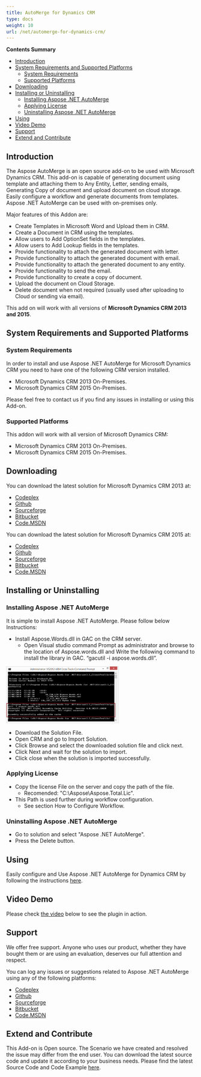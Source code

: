 ```yaml
---
title: AutoMerge for Dynamics CRM
type: docs
weight: 10
url: /net/automerge-for-dynamics-crm/
---
```


**Contents Summary**

- [Introduction](#AutoMergeforDynamicsCRM-Introduction)
- [System Requirements and Supported Platforms](#AutoMergeforDynamicsCRM-SystemRequirementsandSupportedPlatforms) 
  - [System Requirements](#AutoMergeforDynamicsCRM-SystemRequirements)
  - [Supported Platforms](#AutoMergeforDynamicsCRM-SupportedPlatforms)
- [Downloading](#AutoMergeforDynamicsCRM-Downloading)
- [Installing or Uninstalling](#AutoMergeforDynamicsCRM-InstallingorUninstalling) 
  - [Installing Aspose .NET AutoMerge](#AutoMergeforDynamicsCRM-InstallingAspose.NETAutoMerge)
  - [Applying License](#AutoMergeforDynamicsCRM-ApplyingLicense)
  - [Uninstalling Aspose .NET AutoMerge](#AutoMergeforDynamicsCRM-UninstallingAspose.NETAutoMerge)
- [Using](#AutoMergeforDynamicsCRM-Using)
- [Video Demo](#AutoMergeforDynamicsCRM-VideoDemo)
- [Support](#AutoMergeforDynamicsCRM-Support)
- [Extend and Contribute](#AutoMergeforDynamicsCRM-ExtendandContribute)

## **Introduction**

The Aspose AutoMerge is an open source add-on to be used with Microsoft Dynamics CRM. This add-on is capable of generating document using template and attaching them to Any Entity, Letter, sending emails, Generating Copy of document and upload document on cloud storage. Easily configure a workflow and generate documents from templates. Aspose .NET AutoMerge can be used with on-premises only.

Major features of this Addon are:

- Create Templates in Microsoft Word and Upload them in CRM.
- Create a Document in CRM using the templates.
- Allow users to Add OptionSet fields in the templates.
- Allow users to Add Lookup fields in the templates.
- Provide functionality to attach the generated document with letter.
- Provide functionality to attach the generated document with email.
- Provide functionality to attach the generated document to any entity.
- Provide functionality to send the email.
- Provide functionality to create a copy of document.
- Upload the document on Cloud Storage.
- Delete document when not required (usually used after uploading to Cloud or sending via email).

This add on will work with all versions of **Microsoft Dynamics CRM 2013 and 2015**.

## **System Requirements and Supported Platforms**

### **System Requirements**

In order to install and use Aspose .NET AutoMerge for Microsoft Dynamics CRM you need to have one of the following CRM version installed.

- Microsoft Dynamics CRM 2013 On-Premises.
- Microsoft Dynamics CRM 2015 On-Premises.

Please feel free to contact us if you find any issues in installing or using this Add-on.

### **Supported Platforms**

This addon will work with all version of Microsoft Dynamics CRM:

- Microsoft Dynamics CRM 2013 On-Premises.
- Microsoft Dynamics CRM 2015 On-Premises.

## **Downloading**

You can download the latest solution for Microsoft Dynamics CRM 2013 at:

- [Codeplex](http://goo.gl/2iiWDp)
- [Github](http://goo.gl/Rtz2bB)
- [Sourceforge](http://goo.gl/eM7eLD)
- [Bitbucket](http://goo.gl/G6I63s)
- [Code.MSDN](http://goo.gl/3pzLBd)

You can download the latest solution for Microsoft Dynamics CRM 2015 at:

- [Codeplex](http://goo.gl/klLk9A)
- [Github](http://goo.gl/OQCXKW)
- [Sourceforge](http://goo.gl/hT6rBJ)
- [Bitbucket](http://goo.gl/3RtHTR)
- [Code.MSDN](http://goo.gl/rulWjp)

## **Installing or Uninstalling**

### **Installing Aspose .NET AutoMerge**

It is simple to install Aspose .NET AutoMerge. Please follow below Instructions:

- Install Aspose.Words.dll in GAC on the CRM server. 
  - Open Visual studio command Prompt as administrator and browse to the location of Aspose.words.dll and Write the following command to install the library in GAC. “gacutil -i aspose.words.dll”. 

![todo:image_alt_text](automerge-for-dynamics-crm_1)

- Download the Solution File.
- Open CRM and go to Import Solution.
- Click Browse and select the downloaded solution file and click next.
- Click Next and wait for the solution to import.
- Click close when the solution is imported successfully.

### **Applying License**

- Copy the license File on the server and copy the path of the file. 
  - Recomended: "C:\Aspose\Aspose.Total.Lic".
- This Path is used further during workflow configuration. 
  - See section How to Configure Workflow.

### **Uninstalling Aspose .NET AutoMerge**

- Go to solution and select "Aspose .NET AutoMerge".
- Press the Delete button.

## **Using**

Easily configure and Use Aspose .NET AutoMerge for Dynamics CRM by following the instructions [here](https://docs.aspose.com/words/net/using-and-configuring-crm-automerge/).

## **Video Demo**

Please check [the video](https://www.youtube.com/watch?v=l0jsXFUxfVM) below to see the plugin in action.

## **Support**

We offer free support. Anyone who uses our product, whether they have bought them or are using an evaluation, deserves our full attention and respect.

You can log any issues or suggestions related to Aspose .NET AutoMerge using any of the following platforms:

- [Codeplex](http://goo.gl/Lgma6E)
- [Github](http://goo.gl/7QOJlI)
- [Sourceforge](http://goo.gl/2rEubq)
- [Bitbucket](http://goo.gl/blUMuZ)
- [Code.MSDN](http://goo.gl/p0QEnp)

## **Extend and Contribute**

This Add-on is Open source. The Scenario we have created and resolved the issue may differ from the end user. You can download the latest source code and update it according to your business needs.
Please find the latest Source Code and Code Example [here](https://docs.aspose.com/words/net/extend-and-contribute-to-crm-automerge/).
